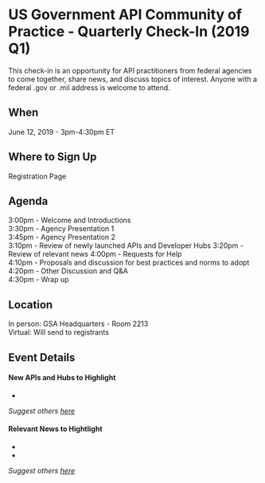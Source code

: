 
# US Government API Community of Practice - Quarterly Check-In (2019 Q1)

This check-in is an opportunity for API practitioners from federal agencies to come together, share news, and discuss topics of interest.  Anyone with a federal .gov or .mil address is welcome to attend.  

## When

June 12, 2019 - 3pm-4:30pm ET

## Where to Sign Up 

Registration Page

## Agenda 

3:00pm - Welcome and Introductions   
3:30pm - Agency Presentation 1    
3:45pm - Agency Presentation 2   
3:10pm - Review of newly launched APIs and Developer Hubs 
3:20pm - Review of relevant news
4:00pm - Requests for Help   
4:10pm - Proposals and discussion for best practices and norms to adopt  
4:20pm - Other Discussion and Q&A  
4:30pm - Wrap up  

## Location 

In person: GSA Headquarters - Room 2213   
Virtual:  Will send to registrants  

## Event Details 


#### New APIs and Hubs to Highlight
* 

_Suggest others [here](https://github.com/18F/wg-api/issues/13)_

#### Relevant News to Hightlight 
* 
* 

_Suggest others [here](https://github.com/18F/wg-api/issues/14)_
